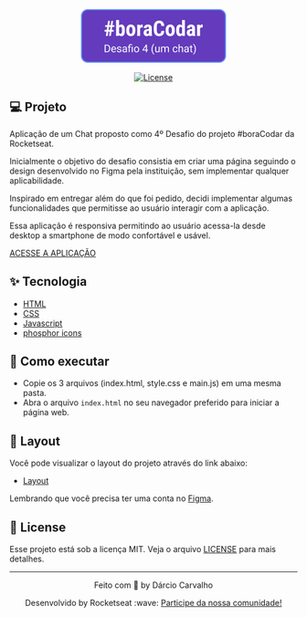 <p align="center">
  <img alt="#Bora Codar - #04 CHAT" src=".github/logo-chat.png" />
</p>

<p align="center">
  <a href="LICENSE"><img  src="https://img.shields.io/static/v1?label=License&message=MIT&color=F7DD43&labelColor=202024" alt="License"></a>
</p>

## 💻 Projeto

Aplicação de um Chat proposto como 4º Desafio do projeto #boraCodar da Rocketseat. 

Inicialmente o objetivo do desafio consistia em criar uma página seguindo o design desenvolvido no Figma pela instituição, sem implementar qualquer aplicabilidade.

Inspirado em entregar além do que foi pedido, decidi implementar algumas funcionalidades que permitisse ao usuário interagir com a aplicação.

Essa aplicação é responsiva permitindo ao usuário acessa-la desde desktop a smartphone de modo confortável e usável.

[ACESSE A APLICAÇÃO](https://darciocarvalho.github.io/chat/chat-html/)

## ✨ Tecnologia

- [HTML](https://developer.mozilla.org/pt-BR/docs/Web/HTML)
- [CSS](https://developer.mozilla.org/pt-BR/docs/Web/CSS/)
- [Javascript](https://developer.mozilla.org/pt-BR/docs/Web/JavaScript)
- [phosphor icons](https://phosphoricons.com/)

## 🚀 Como executar

- Copie os 3 arquivos (index.html, style.css e main.js) em uma mesma pasta.
- Abra o arquivo `index.html` no seu navegador preferido para iniciar a página web.

## 🔖 Layout

Você pode visualizar o layout do projeto através do link abaixo:

- [Layout](https://www.figma.com/file/9PoqXsh6I8qrYaPXNNwBAO/%23boraCodar---Desafio-4-(Community)?node-id=0%3A1&t=0KmSxdD3ENRJJmka-1)

Lembrando que você precisa ter uma conta no [Figma](http://figma.com/).


## 📝 License

Esse projeto está sob a licença MIT. Veja o arquivo [LICENSE](LICENSE) para mais detalhes.

---

<p align="center">
  Feito com 💙 by Dárcio Carvalho
</p>

<p align="center">
  Desenvolvido by Rocketseat :wave: <a href="https://discord.gg/rocketseat">Participe da nossa comunidade!</a> 
</p>
